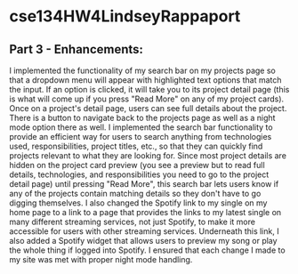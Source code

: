 # cse134HW4LindseyRappaport
## Part 3 - Enhancements:
I implemented the functionality of my search bar on my projects page so that a dropdown menu will appear with highlighted text options that match the input. If an option is clicked, it will take you to its project detail page (this is what will come up if you press "Read More" on any of my project cards). Once on a project's detail page, users can see full details about the project. There is a button to navigate back to the projects page as well as a night mode option there as well. I implemented the search bar functionality to provide an efficient way for users to search anything from technologies used, responsibilities, project titles, etc., so that they can quickly find projects relevant to what they are looking for. Since most project details are hidden on the project card preview (you see a preview but to read full details, technologies, and responsibilities you need to go to the project detail page) until pressing "Read More", this search bar lets users know if any of the projects contain matching details so they don't have to go digging themselves. I also changed the Spotify link to my single on my home page to a link to a page that provides the links to my latest single on many different streaming services, not just Spotify, to make it more accessible for users with other streaming services. Underneath this link, I also added a Spotify widget that allows users to preview my song or play the whole thing if logged into Spotify. I ensured that each change I made to my site was met with proper night mode handling.
